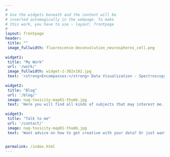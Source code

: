 ```yaml
---
#
# Use the widgets beneath and the content will be
# inserted automagically in the webpage. To make
# this work, you have to use › layout: frontpage
#
layout: frontpage
header:
 title: ""
 image_fullwidth: fluorescence-deconvolution_neurospheres_cell.png
  
widget1:
 title: "My Work"
 url: '/work/'
 image_fullwidth: widget-1-302x182.jpg
 text: '<strong>Encompasses:</strong> Data Visualization - Spectroscopy - Data Preprocessing '
  
widget2:
 title: "Blog"
 url: '/blog/'
 image: nag-toxicity-map01-thumb.jpg
 text: 'Here you will find all kinds of subjects that may interest me.'
  
widget3:
 title: "Talk to me"
 url: '/contact/'
 image: nag-toxicity-map01-thumb.jpg
 text: 'Want advice on how to get creative with your data? Or just want to say hello?'

  
permalink: /index.html
---
```

